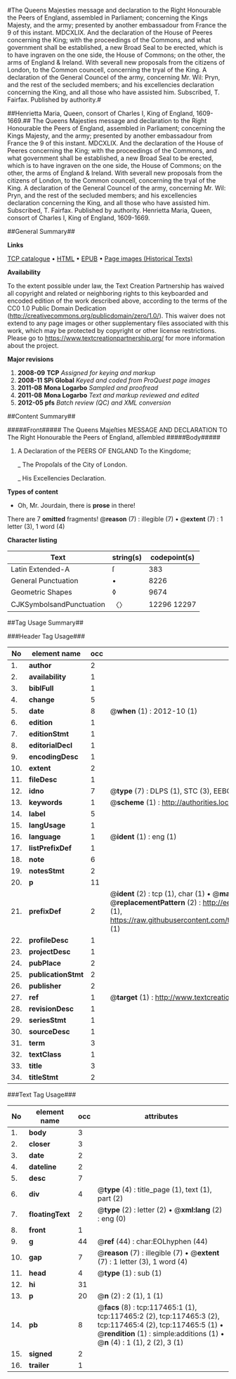 #The Queens Majesties message and declaration to the Right Honourable the Peers of England, assembled in Parliament; concerning the Kings Majesty, and the army; presented by another embassadour from France the 9 of this instant. MDCXLIX. And the declaration of the House of Peeres concerning the King; with the proceedings of the Commons, and what government shall be established, a new Broad Seal to be erected, which is to have ingraven on the one side, the House of Commons; on the other, the arms of England & Ireland. With severall new proposals from the citizens of London, to the Common councell, concerning the tryal of the King. A declaration of the General Councel of the army, concerning Mr. Wil: Pryn, and the rest of the secluded members; and his excellencies declaration concerning the King, and all those who have assisted him. Subscribed, T. Fairfax. Published by authority.#

##Henrietta Maria, Queen, consort of Charles I, King of England, 1609-1669.##
The Queens Majesties message and declaration to the Right Honourable the Peers of England, assembled in Parliament; concerning the Kings Majesty, and the army; presented by another embassadour from France the 9 of this instant. MDCXLIX. And the declaration of the House of Peeres concerning the King; with the proceedings of the Commons, and what government shall be established, a new Broad Seal to be erected, which is to have ingraven on the one side, the House of Commons; on the other, the arms of England & Ireland. With severall new proposals from the citizens of London, to the Common councell, concerning the tryal of the King. A declaration of the General Councel of the army, concerning Mr. Wil: Pryn, and the rest of the secluded members; and his excellencies declaration concerning the King, and all those who have assisted him. Subscribed, T. Fairfax. Published by authority.
Henrietta Maria, Queen, consort of Charles I, King of England, 1609-1669.

##General Summary##

**Links**

[TCP catalogue](http://www.ota.ox.ac.uk/tcp/)  • 
[HTML](http://tei.it.ox.ac.uk/tcp/Texts-HTML/free/A86/A86204.html)  • 
[EPUB](http://tei.it.ox.ac.uk/tcp/Texts-EPUB/free/A86/A86204.epub) • 
[Page images (Historical Texts)](https://historicaltexts.jisc.ac.uk/eebo-99865228e)

**Availability**

To the extent possible under law, the Text Creation Partnership has waived all copyright and related or neighboring rights to this keyboarded and encoded edition of the work described above, according to the terms of the CC0 1.0 Public Domain Dedication (http://creativecommons.org/publicdomain/zero/1.0/). This waiver does not extend to any page images or other supplementary files associated with this work, which may be protected by copyright or other license restrictions. Please go to https://www.textcreationpartnership.org/ for more information about the project.

**Major revisions**

1. __2008-09__ __TCP__ *Assigned for keying and markup*
1. __2008-11__ __SPi Global__ *Keyed and coded from ProQuest page images*
1. __2011-08__ __Mona Logarbo__ *Sampled and proofread*
1. __2011-08__ __Mona Logarbo__ *Text and markup reviewed and edited*
1. __2012-05__ __pfs__ *Batch review (QC) and XML conversion*

##Content Summary##

#####Front#####
The Queens Majeſties MESSAGE AND DECLARATION TO The Right Honourable the Peers of England, aſſembled
#####Body#####

1. A Declaration of the PEERS OF ENGLAND To the Kingdome;

    _ The Propoſals of the City of London.

    _ His Excellencies Declaration.

**Types of content**

  * Oh, Mr. Jourdain, there is **prose** in there!

There are 7 **omitted** fragments! 
 @__reason__ (7) : illegible (7)  •  @__extent__ (7) : 1 letter (3), 1 word (4)

**Character listing**


|Text|string(s)|codepoint(s)|
|---|---|---|
|Latin Extended-A|ſ|383|
|General Punctuation|•|8226|
|Geometric Shapes|◊|9674|
|CJKSymbolsandPunctuation|〈〉|12296 12297|

##Tag Usage Summary##

###Header Tag Usage###

|No|element name|occ|attributes|
|---|---|---|---|
|1.|__author__|2||
|2.|__availability__|1||
|3.|__biblFull__|1||
|4.|__change__|5||
|5.|__date__|8| @__when__ (1) : 2012-10 (1)|
|6.|__edition__|1||
|7.|__editionStmt__|1||
|8.|__editorialDecl__|1||
|9.|__encodingDesc__|1||
|10.|__extent__|2||
|11.|__fileDesc__|1||
|12.|__idno__|7| @__type__ (7) : DLPS (1), STC (3), EEBO-CITATION (1), PROQUEST (1), VID (1)|
|13.|__keywords__|1| @__scheme__ (1) : http://authorities.loc.gov/ (1)|
|14.|__label__|5||
|15.|__langUsage__|1||
|16.|__language__|1| @__ident__ (1) : eng (1)|
|17.|__listPrefixDef__|1||
|18.|__note__|6||
|19.|__notesStmt__|2||
|20.|__p__|11||
|21.|__prefixDef__|2| @__ident__ (2) : tcp (1), char (1)  •  @__matchPattern__ (2) : ([0-9\-]+):([0-9IVX]+) (1), (.+) (1)  •  @__replacementPattern__ (2) : http://eebo.chadwyck.com/downloadtiff?vid=$1&page=$2 (1), https://raw.githubusercontent.com/textcreationpartnership/Texts/master/tcpchars.xml#$1 (1)|
|22.|__profileDesc__|1||
|23.|__projectDesc__|1||
|24.|__pubPlace__|2||
|25.|__publicationStmt__|2||
|26.|__publisher__|2||
|27.|__ref__|1| @__target__ (1) : http://www.textcreationpartnership.org/docs/. (1)|
|28.|__revisionDesc__|1||
|29.|__seriesStmt__|1||
|30.|__sourceDesc__|1||
|31.|__term__|3||
|32.|__textClass__|1||
|33.|__title__|3||
|34.|__titleStmt__|2||


###Text Tag Usage###

|No|element name|occ|attributes|
|---|---|---|---|
|1.|__body__|3||
|2.|__closer__|3||
|3.|__date__|2||
|4.|__dateline__|2||
|5.|__desc__|7||
|6.|__div__|4| @__type__ (4) : title_page (1), text (1), part (2)|
|7.|__floatingText__|2| @__type__ (2) : letter (2)  •  @__xml:lang__ (2) : eng (0)|
|8.|__front__|1||
|9.|__g__|44| @__ref__ (44) : char:EOLhyphen (44)|
|10.|__gap__|7| @__reason__ (7) : illegible (7)  •  @__extent__ (7) : 1 letter (3), 1 word (4)|
|11.|__head__|4| @__type__ (1) : sub (1)|
|12.|__hi__|31||
|13.|__p__|20| @__n__ (2) : 2 (1), 1 (1)|
|14.|__pb__|8| @__facs__ (8) : tcp:117465:1 (1), tcp:117465:2 (2), tcp:117465:3 (2), tcp:117465:4 (2), tcp:117465:5 (1)  •  @__rendition__ (1) : simple:additions (1)  •  @__n__ (4) : 1 (1), 2 (2), 3 (1)|
|15.|__signed__|2||
|16.|__trailer__|1||
